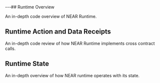 ---## Runtime Overview

An in-depth code overview of NEAR Runtime.



## Runtime Action and Data Receipts

An in-depth code review of how NEAR Runtime implements cross contract calls.



## Runtime State

An in-depth overview of how NEAR runtime operates with its state.


